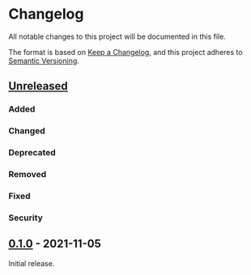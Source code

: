 # Changelog
All notable changes to this project will be documented in this file.

The format is based on [Keep a Changelog](https://keepachangelog.com/en/1.0.0/),
and this project adheres to [Semantic Versioning](https://semver.org/spec/v2.0.0.html).


## [Unreleased]
### Added
### Changed
### Deprecated
### Removed
### Fixed
### Security


## [0.1.0] - 2021-11-05
Initial release.


[Unreleased]: https://github.com/DeepLcom/deepl-dotnet/compare/v0.1.0...HEAD
[0.1.0]: https://github.com/DeepLcom/deepl-dotnet/releases/tag/v0.1.0
